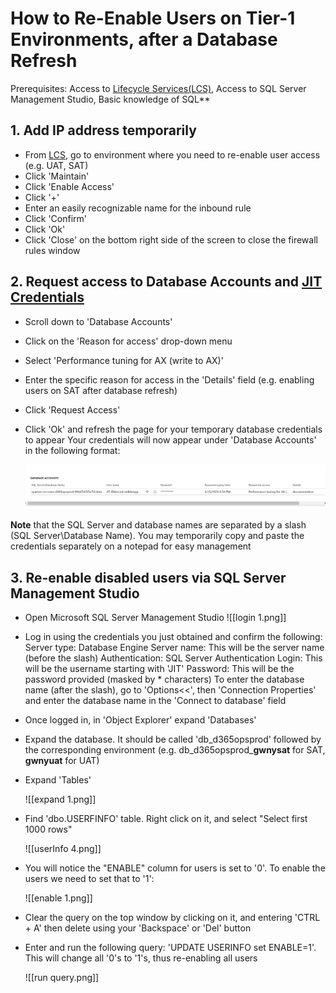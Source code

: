 # How to Re-Enable Users on Tier-1 Environments, after a Database Refresh

Prerequisites: Access to [Lifecycle Services(LCS)](https://lcs.dynamics.com/v2), Access to SQL Server Management Studio, Basic knowledge of SQL**
## 1. Add IP address temporarily
* From [LCS](https://login.microsoftonline.com/common/oauth2/authorize?client_id=913c6de4-2a4a-4a61-a9ce-945d2b2ce2e0&response_type=code%20id_token&scope=openid%20profile&state=OpenIdConnect.AuthenticationProperties%3DA9gQXSqTp4tOBWIxp1Yls7W7hmNUYXsK283jO_1hA5Mr9pCxbeDObRGcmyz9I1mpoMHbc8r-RtmQXSdMQ3hojHUpxZLQWa6-H_D_PQAvivo44A-D&response_mode=form_post&nonce=638461156876151811.MjY2NjkyNWItODQ1Yy00YTQzLThjODItNTE1ZjAxN2ZkNDI5MzM1YmI1ZWYtYmE1Ni00OWIwLWE1YjAtZGFjNzgwYTgzYTU1&redirect_uri=https%3A%2F%2Flcs.dynamics.com%2F&post_logout_redirect_uri=https%3A%2F%2Flcs.dynamics.com%2F&x-client-SKU=ID_NET461&x-client-ver=6.32.0.0), go to environment where you need to re-enable user access (e.g. UAT, SAT)
* Click 'Maintain'
* Click 'Enable Access'
* Click '+'
* Enter an easily recognizable name for the inbound rule
* Click 'Confirm'
* Click 'Ok'
* Click 'Close' on the bottom right side of the screen to close the firewall rules window 
## 2. Request access to Database Accounts and [JIT Credentials](https://learn.microsoft.com/en-us/azure/defender-for-cloud/just-in-time-access-overview?tabs=defender-for-container-arch-aks)
* Scroll down to 'Database Accounts'
* Click on the 'Reason for access' drop-down menu
* Select 'Performance tuning for AX (write to AX)'
* Enter the specific reason for access in the 'Details' field (e.g. enabling users on SAT after database refresh)
* Click 'Request Access'
* Click 'Ok' and refresh the page for your temporary database credentials to appear
Your credentials will now appear under 'Database Accounts' in the following format:

	![credentials.png](credentials.png)

**Note** that the SQL Server and database names are separated by a slash (SQL Server\Database Name). You may temporarily copy and paste the credentials separately on a notepad for easy management 
## 3. Re-enable disabled users via SQL Server Management Studio 
* Open Microsoft SQL Server Management Studio
	![[login 1.png]] 
* Log in using the credentials you just obtained and confirm the following:
		Server type: Database Engine
		Server name: This will be the server name (before the slash)
		Authentication: SQL Server Authentication
		Login: This will be the username starting with 'JIT'
		Password: This will be the password provided (masked by * characters)
		To enter the database name (after the slash), go to 'Options<<', then 'Connection Properties' and enter the database name in the 'Connect to database' field
		
* Once logged in, in 'Object Explorer' expand 'Databases'
* Expand the database. It should be called 'db_d365opsprod' followed by the corresponding environment (e.g. db_d365opsprod_**gwnysat** for SAT, **gwnyuat** for UAT)
* Expand 'Tables'

	![[expand 1.png]]  

* Find 'dbo.USERFINFO' table. Right click on it, and select "Select first 1000 rows"

	![[userInfo 4.png]]
* You will notice the "ENABLE" column for users is set to '0'. To enable the users we need to set that to '1': 

	![[enable 1.png]] 
* Clear the query on the top window by clicking on it, and entering 'CTRL + A' then delete using your 'Backspace' or 'Del' button
* Enter and run the following query: 'UPDATE USERINFO set ENABLE=1'. This will change all '0's to '1's, thus re-enabling all users

	![[run query.png]]
